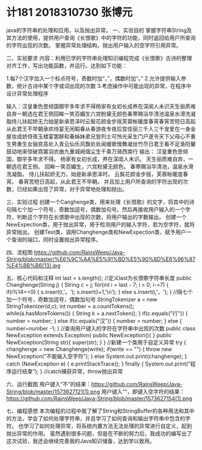 # 计181 2018310730 张博元
java的字符串的处理和应用，以及抛出异常。
一、实验目的
  掌握字符串String及其方法的使用，提供用户查询《长恨歌》中的字符的功能，同时返回给用户所查询的字符出现的次数。
  掌握异常处理结构，抛出用户输入的空字符引用异常。
  
  
二、实验要求
内容：利用已学的字符串处理知识编程完成《长恨歌》古诗的整理对齐工作，写出功能函数，并运行。达到如下功能：

1.每7个汉字加入一个标点符号，奇数时加“，”，偶数时加“。”
2.允许提供输入参数，统计古诗中某个字或词出现的次数
3.考虑操作中可能出现的异常，在程序中设计异常处理程序

输入：汉皇重色思倾国御宇多年求不得杨家有女初长成养在深闺人未识天生丽质难自弃一朝选在君王侧回眸一笑百媚生六宫粉黛无颜色春寒赐浴华清池温泉水滑洗凝脂侍儿扶起娇无力始是新承恩泽时云鬓花颜金步摇芙蓉帐暖度春宵春宵苦短日高起从此君王不早朝承欢侍宴无闲暇春从春游夜专夜后宫佳丽三千人三千宠爱在一身金屋妆成娇侍夜玉楼宴罢醉和春姊妹弟兄皆列士可怜光采生门户遂令天下父母心不重生男重生女骊宫高处入青云仙乐风飘处处闻缓歌慢舞凝丝竹尽日君王看不足渔阳鼙鼓动地来惊破霓裳羽衣曲九重城阙烟尘生千乘万骑西南行
输出：
汉皇重色思倾国，御宇多年求不得。
杨家有女初长成，养在深闺人未识。
天生丽质难自弃，一朝选在君王侧。
回眸一笑百媚生，六宫粉黛无颜色。
春寒赐浴华清池，温泉水滑洗凝脂。
侍儿扶起娇无力，始是新承恩泽时。
云鬓花颜金步摇，芙蓉帐暖度春宵。
春宵苦短日高起，从此君王不早朝。
 并且加上用户所查询的字符出现的次数，已经如果出现了异常，对于异常地处理和抛出。
 
 
三、实验过程
创建一个Canghenge类，用来处理《长恨歌》的文字，将其中的诗句隔七个加一个符号，奇数加逗号，偶数加句号。然后再接收用户输入的一个字符，判断这个字符在长恨歌中出现的次数，将用户输出的字数输出。
创建一个NewExpection类，用于抛出异常，用于检测用户的输入字符，若为空字符，就将异常抛出。
创建Test类，调用Changhenge类和NewExpection类，赋予用户一个查询的端口，同时设置抛出异常程序。


四、流程图
https://github.com/RainsWeep/Java-String/blob/master/%E6%9C%AA%E5%91%BD%E5%90%8D%E6%96%87%E4%BB%B6(13).jpg

五、核心代码和注释
	int last = s.length();
  //定义last为长恨歌字符串长度
	public Changhenge(String j)
	{
		String c = j;
		for(int i = last - 7; i > 0; i-=7) 
		{
			if(i%14==0)
			{
				s.insert(i,'。');
				s.insert(i+1,'\n');
			}
			else s.insert(i,'，');
			}
   //隔七个加一个符号，奇数加逗号，偶数加句号
   	StringTokenizer a = new StringTokenizer(d,c);
		int number = a.countTokens();
		while(a.hasMoreTokens()) 
		{
			String k = a.nextToken();
		}
		if(c.equals("行"))
		{
			number = number;
		}
		else if(c.equals("汉")) 
		{
			number = number;
		}
		else 
		{
			number=number -1;
		}
  //查询用户键入的字符在字符串中出现的次数
  public class NewException extends Exception{
	public NewException(){
 	}
	public NewException(String str){ 
            super(str);
 	}
  }
  //新建一个类用于自定义异常
  try {
		changhenge = new Changhenge(write);
		if(write == "") 
		{
			throw new NewException("不能输入空字符");
		}
		else 
			System.out.print(changhenge);
		}
		catch (NewException e) 
		{
			e.printStackTrace();
		}
		finally 
		{
			System.out.print("程序运行结束");
		}
  //catch捕获异常，throw抛出异常


六、运行截图
用户键入“不”的结果：https://github.com/RainsWeep/Java-String/blob/master/1573627121(1).png
用户键入“”，即键入空字符的结果：https://github.com/RainsWeep/Java-String/blob/master/1573627154(1).png


七、编程感想
本次编程的过程中我了解了String和StringBuffer的各种用法和其中的方法，学会了如何处理字符串，并且学习了如何查询和输出字符串中包含的字符。
也学习了如何处理异常，将系统内置方法无法处理的异常进行自定义，起到抛出异常的作用。
虽然遇到很多问题，但是在不断的努力后，我成功的编写出了这次试验，我还会继续完善我的Java知识储备，达到学以致用。
